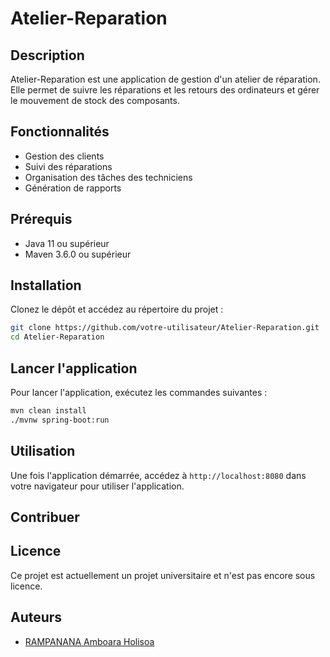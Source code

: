 # Atelier-Reparation

## Description

Atelier-Reparation est une application de gestion d'un atelier de réparation. Elle permet de suivre les réparations et les retours des ordinateurs et gérer le mouvement de stock des composants.

## Fonctionnalités

- Gestion des clients
- Suivi des réparations
- Organisation des tâches des techniciens
- Génération de rapports

## Prérequis

- Java 11 ou supérieur
- Maven 3.6.0 ou supérieur

## Installation

Clonez le dépôt et accédez au répertoire du projet :
```bash
git clone https://github.com/votre-utilisateur/Atelier-Reparation.git
cd Atelier-Reparation
```

## Lancer l'application

Pour lancer l'application, exécutez les commandes suivantes :
```bash
mvn clean install
./mvnw spring-boot:run
```

## Utilisation

Une fois l'application démarrée, accédez à `http://localhost:8080` dans votre navigateur pour utiliser l'application.

## Contribuer


## Licence

Ce projet est actuellement un projet universitaire et n'est pas encore sous licence.


## Auteurs

- [RAMPANANA Amboara Holisoa](https://github.com/soaalice)




































